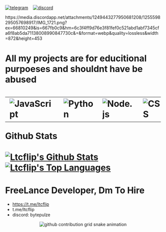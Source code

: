 
[![telegram](https://img.shields.io/badge/ltcflip-2CA5E0?style=for-the-badge&logo=telegram&logoColor=white)](https://t.me/ltcflip/)&nbsp;&nbsp;&nbsp;
[![discord](https://img.shields.io/badge/bytepulze-2CA5E0?style=for-the-badge&logo=discord&logoColor=white)](https://discord.com/users/1196844715774070906)&nbsp;&nbsp;&nbsp;
<p align="justify"> 
https://media.discordapp.net/attachments/1249443277950681208/1255598295057698917/IMG_1721.png?ex=66810249&is=667fb0c9&hm=6c3f4ff9d76e3f81fef0c521abd1abf7345cfa6f8ab5da71138008990847730c&=&format=webp&quality=lossless&width=872&height=453
</p>
<h1>All my projects are for educitional purpoeses and shouldnt have be abused<h1>
<table>
  <tr>
    <td><img src="https://techstack-generator.vercel.app/js-icon.svg" alt="JavaScript" width="65" height="65"></td>
    <td><img src="https://techstack-generator.vercel.app/python-icon.svg" alt="Python" width="65" height="65"></td>
    <td><img src="https://skillicons.dev/icons?i=java" alt="Node.js" width="65" height="65"></td>
    <td><img src="https://skillicons.dev/icons?i=css" alt="CSS" width="65" height="65"></td>
    <td><img src="https://skillicons.dev/icons?i=html" alt="HTML" width="65" height="65"></td>
    <td><img src="https://skillicons.dev/icons?i=powershell" alt="PowerShell" width="65" height="65"></td>
  </tr>
</table>


  <summary>Github Stats</summary>
  <br/>
    <a href="https://github.com/anuraghazra/github-readme-stats"><img alt="Ltcflip's Github Stats" src="https://github-readme-stats.vercel.app/api/?username=ltcflip&show_icons=true&count_private=true&theme=default&hide_border=true&bg_color=fff&title_color=00E676&icon_color=00E676" height="192px"/></a>
  <a href="https://github.com/anuraghazra/github-readme-stats"><img alt="Ltcflip's Top Languages" src="https://github-readme-stats.vercel.app/api/top-langs/?username=ltcflip&langs_count=8&layout=compact&theme=default&hide_border=true&bg_color=fff&title_color=000&icon_color=000&hide=Jupyter%20Notebook" height="192px"/></a>
  <br/>
</details>

# FreeLance Developer, Dm To Hire
- https://t.me/ltcflip
- t.me/ltcflip
- discord: bytepulze

<div align="center">
<picture>
  <source media="(prefers-color-scheme: dark)" srcset="https://raw.githubusercontent.com/viledissociation/viledissociation/output/github-contribution-grid-snake-dark.svg">
  <source media="(prefers-color-scheme: light)" srcset="https://raw.githubusercontent.com/viledissociation/viledissociation/output/github-contribution-grid-snake.svg">
  <img alt="github contribution grid snake animation" src="https://raw.githubusercontent.com/viledissociation/viledissociation/output/github-contribution-grid-snake.svg">
</div>
